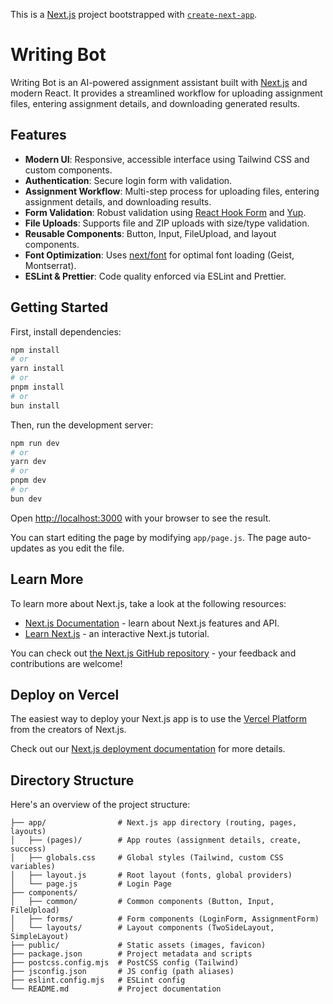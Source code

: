 This is a [Next.js](https://nextjs.org) project bootstrapped with [`create-next-app`](https://github.com/vercel/next.js/tree/canary/packages/create-next-app).

# Writing Bot

Writing Bot is an AI-powered assignment assistant built with [Next.js](https://nextjs.org) and modern React. It provides a streamlined workflow for uploading assignment files, entering assignment details, and downloading generated results.

## Features

- **Modern UI**: Responsive, accessible interface using Tailwind CSS and custom components.
- **Authentication**: Secure login form with validation.
- **Assignment Workflow**: Multi-step process for uploading files, entering assignment details, and downloading results.
- **Form Validation**: Robust validation using [React Hook Form](https://react-hook-form.com/) and [Yup](https://github.com/jquense/yup).
- **File Uploads**: Supports file and ZIP uploads with size/type validation.
- **Reusable Components**: Button, Input, FileUpload, and layout components.
- **Font Optimization**: Uses [next/font](https://nextjs.org/docs/app/building-your-application/optimizing/fonts) for optimal font loading (Geist, Montserrat).
- **ESLint & Prettier**: Code quality enforced via ESLint and Prettier.

## Getting Started

First, install dependencies:

```bash
npm install
# or
yarn install
# or
pnpm install
# or
bun install
```

Then, run the development server:

```bash
npm run dev
# or
yarn dev
# or
pnpm dev
# or
bun dev
```

Open [http://localhost:3000](http://localhost:3000) with your browser to see the result.

You can start editing the page by modifying `app/page.js`. The page auto-updates as you edit the file.

## Learn More

To learn more about Next.js, take a look at the following resources:

- [Next.js Documentation](https://nextjs.org/docs) - learn about Next.js features and API.
- [Learn Next.js](https://nextjs.org/learn) - an interactive Next.js tutorial.

You can check out [the Next.js GitHub repository](https://github.com/vercel/next.js) - your feedback and contributions are welcome!

## Deploy on Vercel

The easiest way to deploy your Next.js app is to use the [Vercel Platform](https://vercel.com/new?utm_medium=default-template&filter=next.js&utm_source=create-next-app&utm_campaign=create-next-app-readme) from the creators of Next.js.

Check out our [Next.js deployment documentation](https://nextjs.org/docs/app/building-your-application/deploying) for more details.

## Directory Structure

Here's an overview of the project structure:

```
├── app/                # Next.js app directory (routing, pages, layouts)
│   ├── (pages)/        # App routes (assignment details, create, success)
│   ├── globals.css     # Global styles (Tailwind, custom CSS variables)
│   ├── layout.js       # Root layout (fonts, global providers)
│   └── page.js         # Login Page
├── components/
│   ├── common/         # Common components (Button, Input, FileUpload)
│   ├── forms/          # Form components (LoginForm, AssignmentForm)
│   └── layouts/        # Layout components (TwoSideLayout, SimpleLayout)
├── public/             # Static assets (images, favicon)
├── package.json        # Project metadata and scripts
├── postcss.config.mjs  # PostCSS config (Tailwind)
├── jsconfig.json       # JS config (path aliases)
├── eslint.config.mjs   # ESLint config
└── README.md           # Project documentation
```

